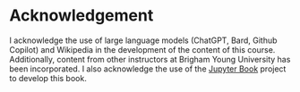# Acknowledgement
I acknowledge the use of large language models (ChatGPT, Bard, Github Copilot) and Wikipedia in the development of the content of this course. Additionally, content from other instructors at Brigham Young University has been incorporated. I also acknowledge the use of the [Jupyter Book](https://jupyterbook.org) project to develop this book.